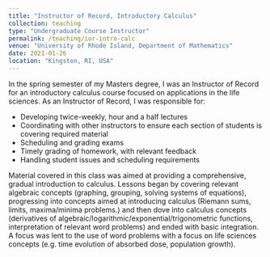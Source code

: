 ```yaml
---
title: "Instructor of Record, Introductory Calculus"
collection: teaching
type: "Undergraduate Course Instructor"
permalink: /teaching/ior-intro-calc
venue: "University of Rhode Island, Department of Mathematics"
date: 2021-01-26
location: "Kingston, RI, USA"
---
```


In the spring semester of my Masters degree, I was an Instructor of Record for an introductory calculus course focused on applications in the life sciences.
As an Instructor of Record, I was responsible for:

- Developing twice-weekly, hour and a half lectures 
- Coordinating with other instructors to ensure each section of students is covering required material
- Scheduling and grading exams
- Timely grading of homework, with relevant feedback
- Handling student issues and scheduling requirements

Material covered in this class was aimed at providing a comprehensive, gradual introduction to calculus. Lessons began by covering relevant algebraic concepts (graphing, grouping, solving systems of equations), progressing into concepts aimed at introducing calculus (Riemann sums, limits, maxima/minima problems.) and then dove into calculus concepts (derivatives of algebraic/logarithmic/exponential/trigonometric functions, interpretation of relevant word problems) and ended with basic integration. A focus was lent to the use of word problems with a focus on life sciences concepts (e.g. time evolution of absorbed dose, population growth).
